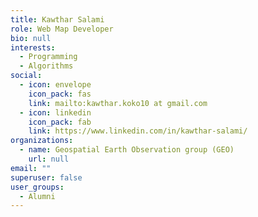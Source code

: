 ```yaml
---
title: Kawthar Salami
role: Web Map Developer
bio: null
interests:
  - Programming
  - Algorithms
social:
  - icon: envelope
    icon_pack: fas
    link: mailto:kawthar.koko10 at gmail.com
  - icon: linkedin
    icon_pack: fab
    link: https://www.linkedin.com/in/kawthar-salami/
organizations:
  - name: Geospatial Earth Observation group (GEO)
    url: null
email: ""
superuser: false
user_groups:
  - Alumni
---
```

